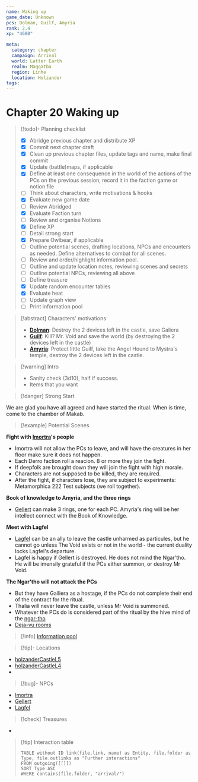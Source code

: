 ```yaml
---
name: Waking up
game_date: Unknown
pcs: Dolman, Guilf, Amyria
rank: 2.4
xp: "4680" 

meta:
  category: chapter
  campaign: Arrival
  world: Latter Earth
  realm: Maqqatba
  region: Linhe
  location: Holzander
tags: 
---
```

# Chapter 20 Waking up

> [!todo]- Planning checklist
> - [x] Abridge previous chapter and distribute XP
> - [x] Commit next chapter draft
> - [x] Clean up previous chapter files, update tags and name, make final commit
> - [x] Update (battle)maps, if applicable
> - [x] Define at least one consequence in the world of the actions of the PCs on the previous session, record it in the faction game or notion file
> - [ ] Think about characters, write motivations & hooks
> - [x] Evaluate new game date
> - [ ] Review Abridged
> - [x] Evaluate Faction turn
> - [ ] Review and organise Notions
> - [x] Define XP
> - [ ] Detail strong start
> - [x] Prepare Owlbear, if applicable
> - [ ] Outline potential scenes, drafting locations, NPCs and encounters as needed. Define alternatives to combat for all scenes.
> - [ ] Review and order/highlight information pool.
> - [ ] Outline and update location notes, reviewing scenes and secrets
> - [ ] Outline potential NPCs, reviewing all above
> - [ ] Define treasure
> - [x] Update random encounter tables
> - [x] Evaluate heat
> - [ ] Update graph view
> - [ ] Print information pool

> [!abstract] Characters' motivations
> - **[Dolman](../pcs/Dolman.md)**: Destroy the 2 devices left in the castle, save Galiera
> - **[Guilf](../pcs/Guilf.md)**: Kill? Mr. Void and save the world (by destroying the 2 devices left in the castle)
> - **[Amyria](../pcs/Amyria.md)**: Protect little Guilf, take the Angel Hound to Mystra's temple, destroy the 2 devices left in the castle.

> [!warning] Intro
> - Sanity check (3d10), half if success.
> - Items that you want

> [!danger] Strong Start

We are glad you have all agreed and have started the ritual. When is time, come to the chamber of Makab.

> [!example] Potential Scenes

**Fight with [Imortra](../npcs/Imortra.md)'s people**
- Imortra will not allow the PCs to leave, and will have the creatures in her floor make sure it does not happen.
- Each Derro faction roll a reacion. 8 or more they join the fight.
- If deepfolk are brought down they will join the fight with high morale.
- Characters are not supposed to be killed, they are required.
- After the fight, if characters lose, they are subject to experiments: Metamorphica 222 Test subjects (we roll together).

**Book of knowledge to Amyria, and the three rings**
- [Gellert](../npcs/Gellert.md) can make 3 rings, one for each PC. Amyria's ring will be her intellect connect with the Book of Knowledge.

**Meet with Lagfel**
- [Lagfel](../npcs/Lagfel.md) can be an ally to leave the castle unharmed as particules, but he cannot go unless The Void exists or not in the world - the current duality locks Lagfel's departure.
- Lagfel is happy if Gellert is destroyed. He does not mind the Ngar'tho. He will be imensily grateful if the PCs either summon, or destroy Mr Void.

**The Ngar'tho will not attack the PCs**
- But they have Galliera as a hostage, if the PCs do not complete their end of the contract for the ritual.
- Thalia will never leave the castle, unless Mr Void is summoned.
- Whatever the PCs do is considered part of the ritual by the hive mind of the [ngar-tho](../../_gm/statblocks/ngar-tho.md)
- [Deja-vu rooms](chap019.md#Deja-vu%20rooms)

> [!info] [Information pool](arrival/_informationPool.md)


> [!tip]- Locations
- [holzanderCastleL5](../locations/holzanderCastleL5.md)
- [holzanderCastleL4](../locations/holzanderCastleL4.md)
- 

> [!bug]- NPCs
- [Imortra](../npcs/Imortra.md)
- [Gellert](../npcs/Gellert.md)
- [Lagfel](../npcs/Lagfel.md)

> [!check] Treasures
- 

> [!tip] Interaction table 
> 
> ```dataview
> TABLE without ID link(file.link, name) as Entity, file.folder as Type, file.outlinks as "Further interactions"
> FROM outgoing([[]]) 
> SORT Type ASC
> WHERE contains(file.folder, "arrival/")
> ```
